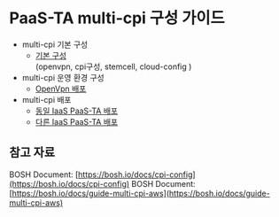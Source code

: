 # PaaS-TA multi-cpi 구성 가이드
- multi-cpi 기본 구성 
  - [기본 구성](./guide/PAAS-TA_MULTI_CPI_DEFAULT_GUIDE_V1.0.md)  
  (openvpn, cpi구성, stemcell, cloud-config  )
- multi-cpi 운영 환경 구성  
  - [OpenVpn 배포](https://github.com/jinhyojin/openvpn-deployment/README.md)
- multi-cpi 배포 
  - [동일 IaaS PaaS-TA 배포](./guide/PAAS-TA_MULTI_CPI_SAME_GUIDE_V1.0.md)
  - [다른 IaaS PaaS-TA 배포](./guide/PAAS-TA_MULTI_CPI_DIFF_GUIDE_V1.0.md)

## 참고 자료
BOSH Document: [https://bosh.io/docs/cpi-config](https://bosh.io/docs/cpi-config)
BOSH Document: [https://bosh.io/docs/guide-multi-cpi-aws](https://bosh.io/docs/guide-multi-cpi-aws)

